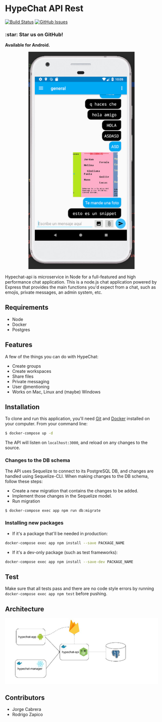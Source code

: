 # HypeChat API Rest

[![Build Status](https://travis-ci.com/jorgejcabrera/HypeChat.svg?branch=master)](https://travis-ci.com/jorgejcabrera/HypeChat)
[![GitHub Issues](https://img.shields.io/github/issues/jorgejcabrera/HypeChat.svg)](https://github.com/jorgejcabrera/HypeChat/issues)

<h3 align="left"> :star: Star us on GitHub! </h3>

**Available for Android.**
<p align="center">
  <img src = "https://github.com/jorgejcabrera/HypeChat/blob/master/api/img/demo1.jpeg" width=350>
</p>
Hypechat-api is microservice in Node for a full-featured and high performance chat application. This is a node.js chat application powered by Express that provides the main functions you'd expect from a chat, such as emojis, private messages, an admin system, etc.

## Requirements
- Node
- Docker
- Postgres

## Features
A few of the things you can do with HypeChat:
- Create groups
- Create workspaces
- Share files 
- Private messaging
- User @mentioning
- Works on Mac, Linux and (maybe) Windows

## Installation
To clone and run this application, you'll need [Git](https://git-scm.com) and [Docker](https://www.docker.com/get-started) installed on your computer. From your command line:
 ```bash
$ docker-compose up -d
 ```
The API will listen on `localhost:3000`, and reload on any changes to the source.

### Changes to the DB schema
The API uses Sequelize to connect to its PostgreSQL DB, and changes are handled using Sequelize-CLI. When making changes to the DB schema, follow these steps:

* Create a new migration that contains the changes to be added.
* Implement those changes in the Sequelize model.
* Run migration 
```bash
$ docker-compose exec app npm run db:migrate
```

### Installing new packages
* If it's a package that'll be needed in production: 
```bash
docker-compose exec app npm install --save PACKAGE_NAME
```
* If it's a dev-only package (such as test frameworks): 
```bash
docker-compose exec app npm install --save-dev PACKAGE_NAME
```

## Test
Make sure that all tests pass and there are no code style errors by running `docker-compose exec app npm test` before pushing.

## Architecture
![alt text](https://github.com/jorgejcabrera/HypeChat/blob/master/api/img/Arquitectura.jpg)

## Contributors
- Jorge Cabrera
- Rodrigo Zapico
